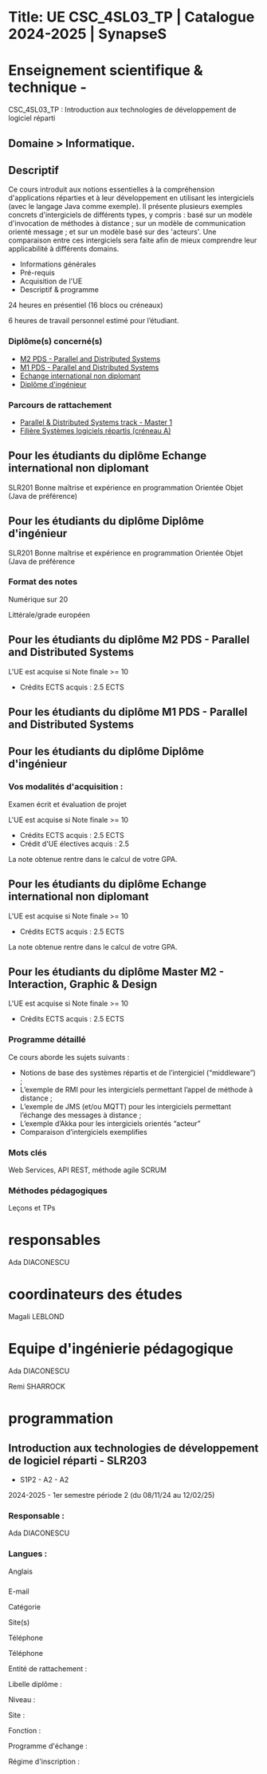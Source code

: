 # Title: UE CSC_4SL03_TP | Catalogue 2024-2025 | SynapseS

#  [ ](/catalogue/2024-2025) Enseignement scientifique & technique \-
CSC_4SL03_TP : Introduction aux technologies de développement de logiciel
réparti

## Domaine > Informatique.

## Descriptif

Ce cours introduit aux notions essentielles à la compréhension d'applications
réparties et à leur développement en utilisant les intergiciels (avec le
langage Java comme exemple). Il présente plusieurs exemples concrets
d'intergiciels de différents types, y compris : basé sur un modèle
d'invocation de méthodes à distance ; sur un modèle de communication orienté
message ; et sur un modèle basé sur des 'acteurs'. Une comparaison entre ces
intergiciels sera faite afin de mieux comprendre leur applicabilité à
différents domains.

  * Informations générales
  * Pré-requis
  * Acquisition de l'UE
  * Descriptif & programme

24 heures en présentiel (16 blocs ou créneaux)

6 heures de travail personnel estimé pour l’étudiant.

### Diplôme(s) concerné(s)

  * [M2 PDS - Parallel and Distributed Systems](/catalogue/2024-2025/diplome/2077/M2PDS-m2-pds-parallel-and-distributed-systems)
  * [M1 PDS - Parallel and Distributed Systems](/catalogue/2024-2025/diplome/2076/M1PDS-m1-pds-parallel-and-distributed-systems)
  * [Echange international non diplomant](/catalogue/2024-2025/diplome/1/PEI-echange-international-non-diplomant)
  * [Diplôme d'ingénieur](/catalogue/2024-2025/diplome/4/ING-diplome-d-ingenieur)

### Parcours de rattachement

  * [Parallel & Distributed Systems track - Master 1](/catalogue/2024-2025/parcours/3034/PDS-M1-M1-parallel-distributed-systems-track-master-1)
  * [Filière Systèmes logiciels répartis (créneau A)](/catalogue/2024-2025/parcours/1404/SLR-filiere-systemes-logiciels-repartis-creneau-a)

## Pour les étudiants du diplôme Echange international non diplomant

SLR201 Bonne maîtrise et expérience en programmation Orientée Objet (Java de
préférence)

## Pour les étudiants du diplôme Diplôme d'ingénieur

SLR201 Bonne maîtrise et expérience en programmation Orientée Objet (Java de
préférence

### Format des notes

Numérique sur 20

Littérale/grade européen

## Pour les étudiants du diplôme M2 PDS - Parallel and Distributed Systems

L'UE est acquise si Note finale >= 10

  * Crédits ECTS acquis : 2.5 ECTS

## Pour les étudiants du diplôme M1 PDS - Parallel and Distributed Systems

## Pour les étudiants du diplôme Diplôme d'ingénieur

### Vos modalités d'acquisition :

Examen écrit et évaluation de projet  

L'UE est acquise si Note finale >= 10

  * Crédits ECTS acquis : 2.5 ECTS
  * Crédit d'UE électives acquis : 2.5

La note obtenue rentre dans le calcul de votre GPA.

## Pour les étudiants du diplôme Echange international non diplomant

L'UE est acquise si Note finale >= 10

  * Crédits ECTS acquis : 2.5 ECTS

La note obtenue rentre dans le calcul de votre GPA.

## Pour les étudiants du diplôme Master M2 - Interaction, Graphic & Design

L'UE est acquise si Note finale >= 10

  * Crédits ECTS acquis : 2.5 ECTS

### Programme détaillé

Ce cours aborde les sujets suivants :

  * Notions de base des systèmes répartis et de l’intergiciel (“middleware”) ;
  * L’exemple de RMI pour les intergiciels permettant l’appel de méthode à distance ;
  * L’exemple de JMS (et/ou MQTT) pour les intergiciels permettant l’échange des messages à distance ;
  * L’exemple d’Akka pour les intergiciels orientés “acteur”
  * Comparaison d’intergiciels exemplifies 

### Mots clés

Web Services, API REST, méthode agile SCRUM

### Méthodes pédagogiques

Leçons et TPs

# responsables

Ada DIACONESCU

# coordinateurs des études

Magali LEBLOND

# Equipe d'ingénierie pédagogique

Ada DIACONESCU

Remi SHARROCK

# programmation

## Introduction aux technologies de développement de logiciel réparti - SLR203
- S1P2 - A2 - A2

2024-2025 - 1er semestre période 2 (du 08/11/24 au 12/02/25)

### Responsable :

Ada DIACONESCU

### Langues :

Anglais

###

E-mail

Catégorie

Site(s)

Téléphone

Téléphone

Entité de rattachement :

Libelle diplôme :

Niveau :

Site :

Fonction :

Programme d'échange :

Régime d'inscription :

